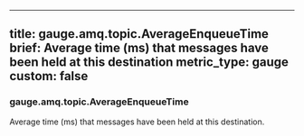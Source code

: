 
---
title: gauge.amq.topic.AverageEnqueueTime
brief: Average time (ms) that messages have been held at this destination
metric_type: gauge
custom: false
---
### gauge.amq.topic.AverageEnqueueTime

Average time (ms) that messages have been held at this destination.

